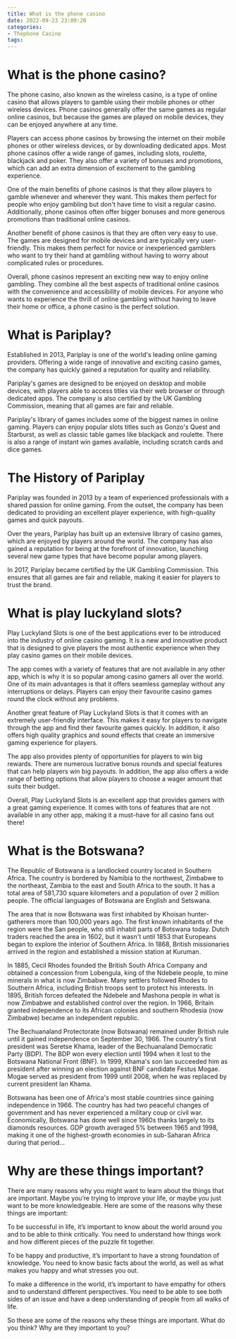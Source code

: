 ```yaml
---
title: What is the phone casino
date: 2022-09-23 23:09:20
categories:
- Thephone Casino
tags:
---
```



#  What is the phone casino?

The phone casino, also known as the wireless casino, is a type of online casino that allows players to gamble using their mobile phones or other wireless devices. Phone casinos generally offer the same games as regular online casinos, but because the games are played on mobile devices, they can be enjoyed anywhere at any time.

Players can access phone casinos by browsing the internet on their mobile phones or other wireless devices, or by downloading dedicated apps. Most phone casinos offer a wide range of games, including slots, roulette, blackjack and poker. They also offer a variety of bonuses and promotions, which can add an extra dimension of excitement to the gambling experience.

One of the main benefits of phone casinos is that they allow players to gamble whenever and wherever they want. This makes them perfect for people who enjoy gambling but don't have time to visit a regular casino. Additionally, phone casinos often offer bigger bonuses and more generous promotions than traditional online casinos.

Another benefit of phone casinos is that they are often very easy to use. The games are designed for mobile devices and are typically very user-friendly. This makes them perfect for novice or inexperienced gamblers who want to try their hand at gambling without having to worry about complicated rules or procedures.

Overall, phone casinos represent an exciting new way to enjoy online gambling. They combine all the best aspects of traditional online casinos with the convenience and accessibility of mobile devices. For anyone who wants to experience the thrill of online gambling without having to leave their home or office, a phone casino is the perfect solution.

#  What is Pariplay?

 Established in 2013, Pariplay is one of the world's leading online gaming providers. Offering a wide range of innovative and exciting casino games, the company has quickly gained a reputation for quality and reliability.

Pariplay's games are designed to be enjoyed on desktop and mobile devices, with players able to access titles via their web browser or through dedicated apps. The company is also certified by the UK Gambling Commission, meaning that all games are fair and reliable.

Pariplay's library of games includes some of the biggest names in online gaming. Players can enjoy popular slots titles such as Gonzo's Quest and Starburst, as well as classic table games like blackjack and roulette. There is also a range of instant win games available, including scratch cards and dice games.

# The History of Pariplay

Pariplay was founded in 2013 by a team of experienced professionals with a shared passion for online gaming. From the outset, the company has been dedicated to providing an excellent player experience, with high-quality games and quick payouts.

Over the years, Pariplay has built up an extensive library of casino games, which are enjoyed by players around the world. The company has also gained a reputation for being at the forefront of innovation, launching several new game types that have become popular among players.

In 2017, Pariplay became certified by the UK Gambling Commission. This ensures that all games are fair and reliable, making it easier for players to trust the brand.

#  What is play luckyland slots?

Play Luckyland Slots is one of the best applications ever to be introduced into the industry of online casino gaming. It is a new and innovative product that is designed to give players the most authentic experience when they play casino games on their mobile devices.

The app comes with a variety of features that are not available in any other app, which is why it is so popular among casino gamers all over the world. One of its main advantages is that it offers seamless gameplay without any interruptions or delays. Players can enjoy their favourite casino games round the clock without any problems.

Another great feature of Play Luckyland Slots is that it comes with an extremely user-friendly interface. This makes it easy for players to navigate through the app and find their favourite games quickly. In addition, it also offers high quality graphics and sound effects that create an immersive gaming experience for players.

The app also provides plenty of opportunities for players to win big rewards. There are numerous lucrative bonus rounds and special features that can help players win big payouts. In addition, the app also offers a wide range of betting options that allow players to choose a wager amount that suits their budget.

Overall, Play Luckyland Slots is an excellent app that provides gamers with a great gaming experience. It comes with tons of features that are not available in any other app, making it a must-have for all casino fans out there!

#  What is the Botswana?

The Republic of Botswana is a landlocked country located in Southern Africa. The country is bordered by Namibia to the northwest, Zimbabwe to the northeast, Zambia to the east and South Africa to the south. It has a total area of 581,730 square kilometers and a population of over 2 million people. The official languages of Botswana are English and Setswana.

The area that is now Botswana was first inhabited by Khoisan hunter-gatherers more than 100,000 years ago. The first known inhabitants of the region were the San people, who still inhabit parts of Botswana today. Dutch traders reached the area in 1602, but it wasn't until 1853 that Europeans began to explore the interior of Southern Africa. In 1868, British missionaries arrived in the region and established a mission station at Kuruman.

In 1885, Cecil Rhodes founded the British South Africa Company and obtained a concession from Lobengula, king of the Ndebele people, to mine minerals in what is now Zimbabwe. Many settlers followed Rhodes to Southern Africa, including British troops sent to protect his interests. In 1895, British forces defeated the Ndebele and Mashona people in what is now Zimbabwe and established control over the region. In 1966, Britain granted independence to its African colonies and southern Rhodesia (now Zimbabwe) became an independent republic.

The Bechuanaland Protectorate (now Botswana) remained under British rule until it gained independence on September 30, 1966. The country's first president was Seretse Khama, leader of the Bechuanaland Democratic Party (BDP). The BDP won every election until 1994 when it lost to the Botswana National Front (BNF). In 1999, Khama's son Ian succeeded him as president after winning an election against BNF candidate Festus Mogae. Mogae served as president from 1999 until 2008, when he was replaced by current president Ian Khama.

Botswana has been one of Africa's most stable countries since gaining independence in 1966. The country has had two peaceful changes of government and has never experienced a military coup or civil war. Economically, Botswana has done well since 1960s thanks largely to its diamonds resources. GDP growth averaged 5% between 1965 and 1998, making it one of the highest-growth economies in sub-Saharan Africa during that period...

#  Why are these things important?

There are many reasons why you might want to learn about the things that are important. Maybe you’re trying to improve your life, or maybe you just want to be more knowledgeable. Here are some of the reasons why these things are important:

To be successful in life, it’s important to know about the world around you and to be able to think critically. You need to understand how things work and how different pieces of the puzzle fit together.

To be happy and productive, it’s important to have a strong foundation of knowledge. You need to know basic facts about the world, as well as what makes you happy and what stresses you out.

To make a difference in the world, it’s important to have empathy for others and to understand different perspectives. You need to be able to see both sides of an issue and have a deep understanding of people from all walks of life.

So these are some of the reasons why these things are important. What do you think? Why are they important to you?
